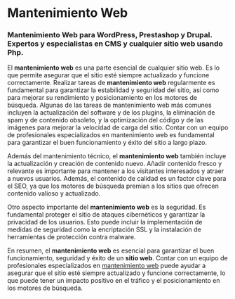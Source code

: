 # Mantenimiento Web
### Mantenimiento Web para WordPress, Prestashop y Drupal. Expertos y especialistas en CMS y cualquier sitio web usando Php.

El **mantenimiento web** es una parte esencial de cualquier sitio web. Es lo que permite asegurar que el sitio esté siempre actualizado y funcione correctamente. Realizar tareas de **mantenimiento web** regularmente es fundamental para garantizar la estabilidad y seguridad del sitio, así como para mejorar su rendimiento y posicionamiento en los motores de búsqueda. Algunas de las tareas de mantenimiento web más comunes incluyen la actualización del software y de los plugins, la eliminación de spam y de contenido obsoleto, y la optimización del código y de las imágenes para mejorar la velocidad de carga del sitio. Contar con un equipo de profesionales especializados en mantenimiento web es fundamental para garantizar el buen funcionamiento y éxito del sitio a largo plazo.

Además del mantenimiento técnico, el **mantenimiento web** también incluye la actualización y creación de contenido nuevo. Añadir contenido fresco y relevante es importante para mantener a los visitantes interesados y atraer a nuevos usuarios. Además, el contenido de calidad es un factor clave para el SEO, ya que los motores de búsqueda premian a los sitios que ofrecen contenido valioso y actualizado.

Otro aspecto importante del **mantenimiento web** es la seguridad. Es fundamental proteger el sitio de ataques cibernéticos y garantizar la privacidad de los usuarios. Esto puede incluir la implementación de medidas de seguridad como la encriptación SSL y la instalación de herramientas de protección contra malware.

En resumen, el **mantenimiento web** es esencial para garantizar el buen funcionamiento, seguridad y éxito de un **sitio web**. Contar con un equipo de profesionales especializados en [mantenimiento web](https://www.phpninja.es/mantenimiento-web) puede ayudar a asegurar que el sitio esté siempre actualizado y funcione correctamente, lo que puede tener un impacto positivo en el tráfico y el posicionamiento en los motores de búsqueda.
